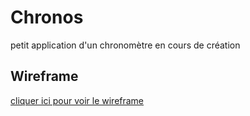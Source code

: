 # Chronos

petit application d'un chronomètre en cours de création 

## Wireframe 

[cliquer ici pour voir le wireframe](https://wireframe.cc/5PtJdW)



